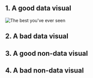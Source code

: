 ## 1. A good data visual
![The best you've ever seen](http://25.media.tumblr.com/cca5cfe850df87734005552d2f208e17/tumblr_misd4eSsUU1qz6f9yo1_500.gif)
## 2. A bad data visual

## 3. A good non-data visual

## 4. A bad non-data visual


